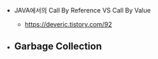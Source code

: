 - JAVA에서의 Call By Reference VS Call By Value
  - https://deveric.tistory.com/92

- Garbage Collection
  - 
